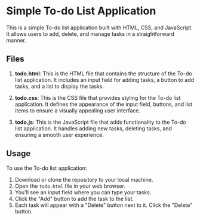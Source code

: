 # Simple To-do List Application

This is a simple To-do list application built with HTML, CSS, and JavaScript. It allows users to add, delete, and manage tasks in a straightforward manner.

## Files

1. **todo.html**: This is the HTML file that contains the structure of the To-do list application. It includes an input field for adding tasks, a button to add tasks, and a list to display the tasks.

2. **todo.css**: This is the CSS file that provides styling for the To-do list application. It defines the appearance of the input field, buttons, and list items to ensure a visually appealing user interface.

3. **todo.js**: This is the JavaScript file that adds functionality to the To-do list application. It handles adding new tasks, deleting tasks, and ensuring a smooth user experience.

## Usage

To use the To-do list application:

1. Download or clone the repository to your local machine.
2. Open the `todo.html` file in your web browser.
3. You'll see an input field where you can type your tasks.
4. Click the "Add" button to add the task to the list.
5. Each task will appear with a "Delete" button next to it. Click the "Delete" button.
